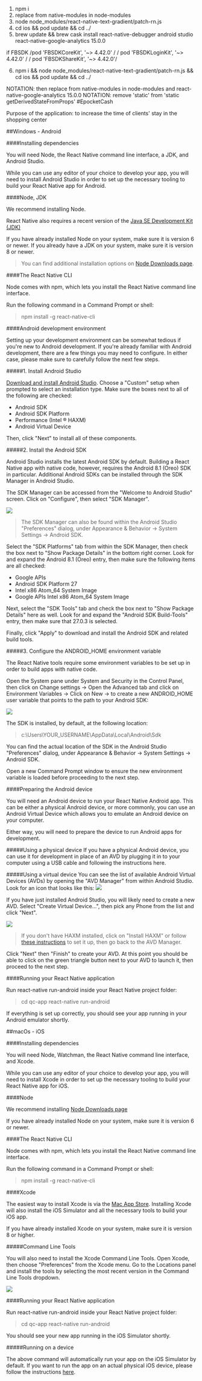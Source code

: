 1) npm i
2) replace from native-modules in node-modules
3) node node_modules/react-native-text-gradient/patch-rn.js
4) cd ios && pod update && cd ../
5) brew update && brew cask install react-native-debugger
android studio react-native-google-analytics 15.0.0

if FBSDK     /pod 'FBSDKCoreKit', '~> 4.42.0'   /
            / pod 'FBSDKLoginKit', '~> 4.42.0' /
           /  pod 'FBSDKShareKit', '~> 4.42.0'/


6) npm i && node node_modules/react-native-text-gradient/patch-rn.js && cd ios && pod update && cd ../ 

NOTATION: then replace from native-modules in node-modules and react-native-google-analytics 15.0.0
NOTATION: remove 'static' from 'static getDerivedStateFromProps'
#EpocketCash

Purpose of the application: to increase the time of clients' stay in the shopping center

##Windows - Android

####Installing dependencies

You will need Node, the React Native command line interface, a JDK, and Android Studio.

While you can use any editor of your choice to develop your app, you will need to install Android Studio in order to set up the necessary tooling to build your React Native app for Android.

####Node, JDK

We recommend installing Node.

React Native also requires a recent version of the [Java SE Development Kit (JDK)](http://www.oracle.com/technetwork/java/javase/downloads/jdk8-downloads-2133151.html)

If you have already installed Node on your system, make sure it is version 6 or newer. If you already have a JDK on your system, make sure it is version 8 or newer.

>You can find additional installation options on [Node Downloads page](https://nodejs.org/en/download/).

####The React Native CLI

Node comes with npm, which lets you install the React Native command line interface.

Run the following command in a Command Prompt or shell:

>npm install -g react-native-cli

####Android development environment

Setting up your development environment can be somewhat tedious if you're new to Android development. If you're already familiar with Android development, there are a few things you may need to configure. In either case, please make sure to carefully follow the next few steps.

#####1. Install Android Studio


[Download and install Android Studio](https://developer.android.com/studio/index.html). Choose a "Custom" setup when prompted to select an installation type. Make sure the boxes next to all of the following are checked:
- Android SDK
- Android SDK Platform
- Performance (Intel ® HAXM)
- Android Virtual Device

Then, click "Next" to install all of these components.

#####2. Install the Android SDK


Android Studio installs the latest Android SDK by default. Building a React Native app with native code, however, requires the Android 8.1 (Oreo) SDK in particular. Additional Android SDKs can be installed through the SDK Manager in Android Studio.

The SDK Manager can be accessed from the "Welcome to Android Studio" screen. Click on "Configure", then select "SDK Manager".

![](https://facebook.github.io/react-native/docs/assets/GettingStartedAndroidStudioWelcomeWindows.png)

> The SDK Manager can also be found within the Android Studio "Preferences" dialog, under Appearance & Behavior → System Settings → Android SDK.

Select the "SDK Platforms" tab from within the SDK Manager, then check the box next to "Show Package Details" in the bottom right corner. Look for and expand the Android 8.1 (Oreo) entry, then make sure the following items are all checked:

- Google APIs
- Android SDK Platform 27
- Intel x86 Atom_64 System Image
- Google APIs Intel x86 Atom_64 System Image

Next, select the "SDK Tools" tab and check the box next to "Show Package Details" here as well. Look for and expand the "Android SDK Build-Tools" entry, then make sure that 27.0.3 is selected.

Finally, click "Apply" to download and install the Android SDK and related build tools.

#####3. Configure the ANDROID_HOME environment variable

The React Native tools require some environment variables to be set up in order to build apps with native code.

Open the System pane under System and Security in the Control Panel, then click on Change settings -> Open the Advanced tab and click on Environment Variables -> Click on New -> to create a new ANDROID_HOME user variable that points to the path to your Android SDK:

![](https://facebook.github.io/react-native/docs/assets/GettingStartedAndroidEnvironmentVariableANDROID_HOME.png)

The SDK is installed, by default, at the following location:

>c:\Users\YOUR_USERNAME\AppData\Local\Android\Sdk

You can find the actual location of the SDK in the Android Studio "Preferences" dialog, under Appearance & Behavior → System Settings → Android SDK.

Open a new Command Prompt window to ensure the new environment variable is loaded before proceeding to the next step.

####Preparing the Android device

You will need an Android device to run your React Native Android app. This can be either a physical Android device, or more commonly, you can use an Android Virtual Device which allows you to emulate an Android device on your computer.

Either way, you will need to prepare the device to run Android apps for development.

#####Using a physical device
If you have a physical Android device, you can use it for development in place of an AVD by plugging it in to your computer using a USB cable and following the instructions here.

#####Using a virtual device
You can see the list of available Android Virtual Devices (AVDs) by opening the "AVD Manager" from within Android Studio. Look for an icon that looks like this:
![](https://facebook.github.io/react-native/docs/assets/GettingStartedAndroidStudioAVD.png)

If you have just installed Android Studio, you will likely need to create a new AVD. Select "Create Virtual Device...", then pick any Phone from the list and click "Next".

![](https://facebook.github.io/react-native/docs/assets/GettingStartedCreateAVDWindows.png)

>If you don't have HAXM installed, click on "Install HAXM" or follow [these instructions](https://github.com/intel/haxm/wiki/Installation-Instructions-on-Windows) to set it up, then go back to the AVD Manager.

Click "Next" then "Finish" to create your AVD. At this point you should be able to click on the green triangle button next to your AVD to launch it, then proceed to the next step.

####Running your React Native application


Run react-native run-android inside your React Native project folder:
> cd qc-app
> react-native run-android

If everything is set up correctly, you should see your app running in your Android emulator shortly.

##macOs - iOS

####Installing dependencies

You will need Node, Watchman, the React Native command line interface, and Xcode.

While you can use any editor of your choice to develop your app, you will need to install Xcode in order to set up the necessary tooling to build your React Native app for iOS.

####Node

We recommend installing [Node Downloads page](https://nodejs.org/en/download/)

If you have already installed Node on your system, make sure it is version 6 or newer.

####The React Native CLI

Node comes with npm, which lets you install the React Native command line interface.

Run the following command in a Command Prompt or shell:

>npm install -g react-native-cli

####Xcode

The easiest way to install Xcode is via the [Mac App Store](https://itunes.apple.com/us/app/xcode/id497799835?mt=12). Installing Xcode will also install the iOS Simulator and all the necessary tools to build your iOS app.

If you have already installed Xcode on your system, make sure it is version 8 or higher.

#####Command Line Tools

You will also need to install the Xcode Command Line Tools. Open Xcode, then choose "Preferences" from the Xcode menu. Go to the Locations panel and install the tools by selecting the most recent version in the Command Line Tools dropdown.

![](https://facebook.github.io/react-native/docs/assets/GettingStartedXcodeCommandLineTools.png)

####Running your React Native application

Run react-native run-android inside your React Native project folder:
> cd qc-app
> react-native run-android

You should see your new app running in the iOS Simulator shortly.

#####Running on a device

The above command will automatically run your app on the iOS Simulator by default. If you want to run the app on an actual physical iOS device, please follow the instructions [here](https://facebook.github.io/react-native/docs/running-on-device.html).
